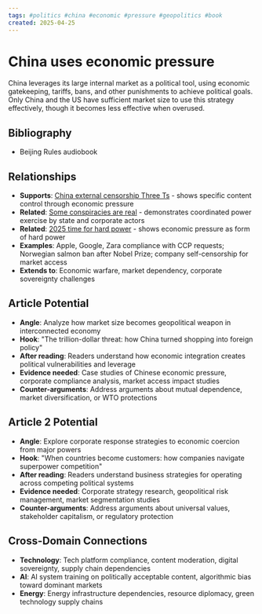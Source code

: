 ```yaml
---
tags: #politics #china #economic #pressure #geopolitics #book
created: 2025-04-25
---
```


# China uses economic pressure

China leverages its large internal market as a political tool, using economic gatekeeping, tariffs, bans, and other punishments to achieve political goals. Only China and the US have sufficient market size to use this strategy effectively, though it becomes less effective when overused.

## Bibliography

- Beijing Rules audiobook

## Relationships
- **Supports**: [China external censorship Three Ts](politics-china-three-ts.md) - shows specific content control through economic pressure
- **Related**: [Some conspiracies are real](politics-conspiracy-real.md) - demonstrates coordinated power exercise by state and corporate actors
- **Related**: [2025 time for hard power](politics-hard-power-2025.md) - shows economic pressure as form of hard power
- **Examples**: Apple, Google, Zara compliance with CCP requests; Norwegian salmon ban after Nobel Prize; company self-censorship for market access
- **Extends to**: Economic warfare, market dependency, corporate sovereignty challenges

## Article Potential
- **Angle**: Analyze how market size becomes geopolitical weapon in interconnected economy
- **Hook**: "The trillion-dollar threat: how China turned shopping into foreign policy"
- **After reading**: Readers understand how economic integration creates political vulnerabilities and leverage
- **Evidence needed**: Case studies of Chinese economic pressure, corporate compliance analysis, market access impact studies
- **Counter-arguments**: Address arguments about mutual dependence, market diversification, or WTO protections

## Article 2 Potential
- **Angle**: Explore corporate response strategies to economic coercion from major powers
- **Hook**: "When countries become customers: how companies navigate superpower competition"
- **After reading**: Readers understand business strategies for operating across competing political systems
- **Evidence needed**: Corporate strategy research, geopolitical risk management, market segmentation studies
- **Counter-arguments**: Address arguments about universal values, stakeholder capitalism, or regulatory protection

## Cross-Domain Connections
- **Technology**: Tech platform compliance, content moderation, digital sovereignty, supply chain dependencies
- **AI**: AI system training on politically acceptable content, algorithmic bias toward dominant markets
- **Energy**: Energy infrastructure dependencies, resource diplomacy, green technology supply chains